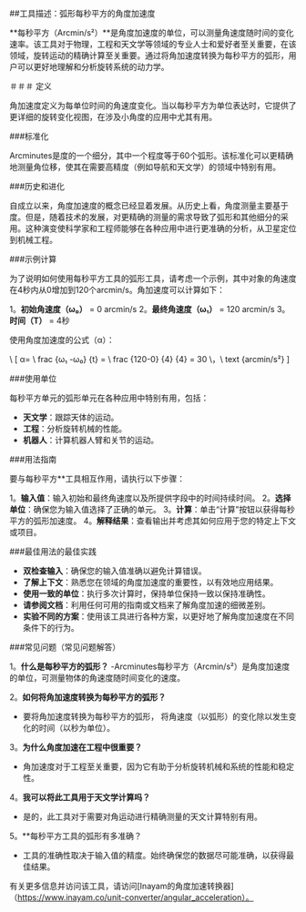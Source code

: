 ##工具描述：弧形每秒平方的角度加速度

**每秒平方（Arcmin/s²）**是角度加速度的单位，可以测量角速度随时间的变化速率。该工具对于物理，工程和天文学等领域的专业人士和爱好者至关重要，在该领域，旋转运动的精确计算至关重要。通过将角加速度转换为每秒平方的弧形，用户可以更好地理解和分析旋转系统的动力学。

＃＃＃ 定义

角加速度定义为每单位时间的角速度变化。当以每秒平方为单位表达时，它提供了更详细的旋转变化视图，在涉及小角度的应用中尤其有用。

###标准化

Arcminutes是度的一个细分，其中一个程度等于60个弧形。该标准化可以更精确地测量角位移，使其在需要高精度（例如导航和天文学）的领域中特别有用。

###历史和进化

自成立以来，角度加速度的概念已经显着发展。从历史上看，角度测量主要基于度。但是，随着技术的发展，对更精确的测量的需求导致了弧形和其他细分的采用。这种演变使科学家和工程师能够在各种应用中进行更准确的分析，从卫星定位到机械工程。

###示例计算

为了说明如何使用每秒平方工具的弧形工具，请考虑一个示例，其中对象的角速度在4秒内从0增加到120个arcmin/s。角加速度可以计算如下：

1。**初始角速度（ω₀）** = 0 arcmin/s
2。**最终角速度（ω₁）** = 120 arcmin/s
3。**时间（T）** = 4秒

使用角度加速度的公式（α）：

\ [
α= \ frac {ω₁ -ω₀} {t} = \ frac {120-0} {4} {4} = 30 \，\ text {arcmin/s²}
\]

###使用单位

每秒平方单元的弧形单元在各种应用中特别有用，包​​括：

-  **天文学**：跟踪天体的运动。
-  **工程**：分析旋转机械的性能。
-  **机器人**：计算机器人臂和关节的运动。

###用法指南

要与每秒平方**工具相互作用，请执行以下步骤：

1。**输入值**：输入初始和最终角速度以及所提供字段中的时间持续时间。
2。**选择单位**：确保您为输入值选择了正确的单元。
3。**计算**：单击“计算”按钮以获得每秒平方的弧形加速度。
4。**解释结果**：查看输出并考虑其如何应用于您的特定上下文或项目。

###最佳用法的最佳实践

-  **双检查输入**：确保您的输入值准确以避免计算错误。
-  **了解上下文**：熟悉您在领域的角度加速度的重要性，以有效地应用结果。
-  **使用一致的单位**：执行多次计算时，保持单位保持一致以保持准确性。
-  **请参阅文档**：利用任何可用的指南或文档来了解角度加速的细微差别。
-  **实验不同的方案**：使用该工具进行各种方案，以更好地了解角度加速度在不同条件下的行为。

###常见问题（常见问题解答）

1。**什么是每秒平方的弧形？**
-Arcminutes每秒平方（Arcmin/s²）是角度加速度的单位，可测量物体的角速度随时间变化的速度。

2。**如何将角加速度转换为每秒平方的弧形？**
- 要将角加速度转换为每秒平方的弧形， 将角速度（以弧形）的变化除以发生变化的时间（以秒为单位）。

3。**为什么角度加速在工程中很重要？**
- 角加速度对于工程至关重要，因为它有助于分析旋转机械和系统的性能和稳定性。

4。**我可以将此工具用于天文学计算吗？**
- 是的，此工具对于需要对角运动进行精确测量的天文计算特别有用。

5。**每秒平方工具的弧形有多准确？
- 工具的准确性取决于输入值的精度。始终确保您的数据尽可能准确，以获得最佳结果。

有关更多信息并访问该工具，请访问[Inayam的角度加速转换器]（https://www.inayam.co/unit-converter/angular_acceleration）。